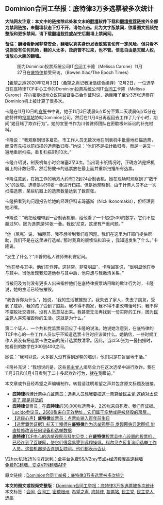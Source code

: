  <h2>Dominion合同工举报：底特律3万多选票被多次统计</h2> <p class="notice"><b>大陆网友注意：本文中的链接除此处和文末的<a href="https://github.com/bannedbook/fanqiang" >翻墙</a>软件下载和<a href="https://github.com/killgcd/justmysocks/blob/master/README.md">翻墙推荐</a>链接外全部为禁网链接，未翻墙状态下打不开，请勿点击。此为文字版禁闻，欲看图文视频完整版和更多禁闻，请下载<a href="https://github.com/bannedbook/fanqiang">翻墙软件或APP</a>后翻墙上禁闻网。</p><p>备注：翻墙看新闻非常安全，翻墙以真实身份发表敏感言论有一定风险，但只看不说则没有任何风险，翻的人太多，政府管不过来，也不管。信息自由是天赋人权，请放心大胆的翻墙。</b></p>  <div class="entry"> <figure><figcaption>图为Dominion投票系统公司IT<a href="https://www.bannedbook.org/bnews/tag/%E5%90%88%E5%90%8C/" class="st_tag internal_tag" rel="tag" title="标签 合同 下的日志">合同</a>工卡隆（Melissa Carone）11月27日在<a href="https://www.bannedbook.org/bnews/tag/%e5%ba%95%e7%89%b9%e5%be%8b/" class="st_tag internal_tag" rel="tag" title="标签 底特律 下的日志">底特律</a>接受采访。（Bowen Xiao/The Epoch Times）</figcaption></figure> <p>【<span class='wp_keywordlink_affiliate'><a href="https://www.soundofhope.org" title="希望之声" target="_blank">希望之声</a></span>2020年12月3日】（<a href="https://www.bannedbook.org/bnews/tag/%e5%b8%8c%e6%9c%9b%e4%b9%8b%e5%a3%b0/" class="st_tag internal_tag" rel="tag" title="标签 希望之声 下的日志">希望之声</a>记者凌浩综合编译）12月2日，一位选举日在底特律TCF中心工作的Dominion投票系统公司IT<a href="https://www.bannedbook.org/bnews/tag/%E5%90%88%E5%90%8C%E5%B7%A5/" class="st_tag internal_tag" rel="tag" title="标签 合同工 下的日志">合同工</a>卡隆（Melissa Carone）在向<a href="https://www.bannedbook.org/bnews/tag/%E5%AF%86%E6%AD%87%E6%A0%B9%E5%B7%9E/" class="st_tag internal_tag" rel="tag" title="标签 密歇根州 下的日志">密歇根州</a>众议院监督委员会作证时说，她目睹了至少3万张<a href="https://www.bannedbook.org/bnews/tag/%E9%80%89%E7%A5%A8/" class="st_tag internal_tag" rel="tag" title="标签 选票 下的日志">选票</a>在Dominion机上被计算了很多次。</p> <p>卡隆在11月10日的<span class='wp_keywordlink'><a href="https://www.bannedbook.org/forum5/topic17.html" title="宣誓与预言" target="_blank">宣誓</a></span>书中说，她于11月3日凌晨6点15分至第二天凌晨6点15分在底特律的<a href="https://www.bannedbook.org/bnews/tag/%E6%8A%95%E7%A5%A8%E7%AB%99/" class="st_tag internal_tag" rel="tag" title="标签 投票站 下的日志">投票站</a>协助Dominion公司，然后在11月4日再返回去工作了几个小时，期间“她目睹了欺诈行为”。她的宣誓书作为川普律师团队在密歇根州诉讼的补充材料。</p> <p>卡隆说：“我观察到很多雇员、市工作人员无数次地在制表机中批量地扫描选票，而没有先把以前扫描的选票数归零。”她说：“他们不是把计数归零，而是一遍又一遍地重新扫描，重复扫描9到10次。”</p> <p>卡隆介绍说，制表机每小时会堵塞2至3次。当出现卡纸情况时，正确方法是把机器上的计数归零，然后把被卡的选票放在最上面并重新扫描所有选票。</p>  <p>卡隆注意到，在她工作的地方大约有22到24台制表机，她在现场时观察到了“数千次”的故障。选票是以50张一叠进行扫描。但是她观察到，由于计票人员不止一次扫描选票，某些机器上的选票数量达到了数百张。</p> <p>卡隆把看到的问题报告给她的经理伊科诺玛基斯（Nick Ikonomakis），但经理要她闭嘴。</p> <p>卡隆说：“我把经理带到一台制表机前，给他看了一个超过500的数字。它们不应超过50，因为选票是50张一叠。我说‘尼克，这里有严重问题。’”</p> <p>“他（尼克）说，‘梅丽莎，我不想听到我们有问题。我们在这里为IT部门提供帮助，我们不是在这里进行选举。’那时我真的很懊恼和沮丧 ，我知道发生了什么。”卡隆说。</p>  <p>“发生了什么？”川普的私人律师朱利安尼问。</p> <p>“他在参与其中。他们在作弊。这非常、非常明显”，卡隆回答说，“很明显他在参与其中。当他发现我知道他参与其中后，他只想与我撇清关系。”</p> <p>当被问及为何没有更多人出来指控他们在底特律投票站目睹的欺诈行为时，卡隆说，她的生活已经被摧毁。</p> <p>“我告诉你为什么”，她说，“我的生活被摧毁了。我失去了家人，失去了朋友，受到了威胁，我的孩子受到了威胁。我不得不搬家，我不得不更改电话号码，我不得不摆脱社交媒体。没有人愿意站出来。我甚至无法再找到一份实际的工作，因为<a href="https://www.bannedbook.org/bnews/tag/%e6%b0%91%e4%b8%bb%e5%85%9a/" class="st_tag internal_tag" rel="tag" title="标签 民主党 下的日志">民主党</a>人喜欢摧毁你的生活。这就是为什么。”</p>  <p>第二个证人、一个共和党监票员回应了卡隆的说法。她说她注意到，在底特律的TCF中心的一些工作人员似乎不知道选票卡住时应该做什么。她确信，一些时候工作人员没有把选票卡住之前的统计选票数清零。因此，当以50张为一叠扫描时，她看到的数字在300到400之间。</p> <p>她说：“我可以说，大多数人没有得到足够的培训，他们只是在盲目地干活。”</p> <p>卡隆补充说：“我想说的是，这些<a href="https://www.bannedbook.org/bnews/tag/%e6%b0%91%e4%b8%bb%e5%85%9a%e4%ba%ba/" class="st_tag internal_tag" rel="tag" title="标签 民主党人 下的日志">民主党人</a>竭尽全力在这次选举中进行欺诈。我在11月3日和11月4日看到了二十多起欺诈行为，就在我眼前。”</p> <p>本文章或节目经希望之声编辑制作，转载请注明希望之声并包含原文标题及链接。</p>  <ul class='op-related-articles' title='相关阅读'> <li><a href='https://www.bannedbook.org/bnews/bannedvideo/20201203/1441187.html' target='_blank'><b>底特律</b>科博计票中心监票员：选务人员想我要把这一票算给民主党 这绝对太荒谬了 那是非法的</a></li> <li><a href='https://www.bannedbook.org/bnews/bannedvideo/20201203/1441186.html' target='_blank'><b>底特律</b>督票员：在<b>底特律</b>的30,000张选票中，229张来自死者。我们有证据。Lucido参议员，2660张来自无效地址，它们属于空地或是被烧毁的房屋。</a></li> <li><a href='https://www.bannedbook.org/bnews/bannedvideo/20201129/1438858.html' target='_blank'>【选民心声】<b>底特律</b>监票员：点票处输入百年前生日</a></li> <li><a href='https://www.bannedbook.org/bnews/bannedvideo/20201128/1438822.html' target='_blank'>【选票舞弊证据】航天工程师在<b>底特律</b>作为选举观察员 发现网络异常图标 能直接修改该任何设备和选举数据</a></li> <li><a href='https://www.bannedbook.org/bnews/bannedvideo/20201128/1438659.html' target='_blank'><b>底特律</b>TCF中心的选举观察员科尔贝克：在<b>底特律</b>投票县中心设置的投票机，已经连到了互联网，使它们很容易受到远程操纵。科尔贝克反复询问选举工作人员，这些机器是否连到互联网，他们都表示否认</a></li> </ul> <p class="texttj"> <a href="https://www.bannedbook.org/forum23/topic22702.html" target="_blank">V2free机场25%引荐返利：全平台免费SS/V2ray节点+经济套餐高速翻墙</a><br/> <a href="https://github.com/bannedbook/fanqiang/wiki/%E7%A6%81%E9%97%BB%E7%BD%91%E5%AE%89%E5%8D%93%E7%BF%BB%E5%A2%99%E6%96%B0%E9%97%BBAPP" target="_blank">免费PC翻墙、安卓VPN翻墙APP</a></p><p>原文链接：<a class="src_link"  href="https://www.soundofhope.org/post/449800" target="_blank">Dominion合同工举报：底特律3万多选票被多次统计</a></p><a name='sharetosocial'></a>       <div><b>本文的图文或视频完整版</b>：<a href='https://www.bannedbook.org/bnews/comments/20201204/1441697.html'>Dominion合同工举报：底特律3万多选票被多次统计</a></div>  </div><!--END ENTRY--> <div class="postfooter"> <div>本文标签：<a href="https://www.bannedbook.org/bnews/tag/%E5%90%88%E5%90%8C/" rel="tag">合同</a>, <a href="https://www.bannedbook.org/bnews/tag/%E5%90%88%E5%90%8C%E5%B7%A5/" rel="tag">合同工</a>, <a href="https://www.bannedbook.org/bnews/tag/%E5%AF%86%E6%AD%87%E6%A0%B9%E5%B7%9E/" rel="tag">密歇根州</a>, <a href="https://www.bannedbook.org/bnews/tag/%e5%b8%8c%e6%9c%9b%e4%b9%8b%e5%a3%b0/" rel="tag">希望之声</a>, <a href="https://www.bannedbook.org/bnews/tag/%e5%ba%95%e7%89%b9%e5%be%8b/" rel="tag">底特律</a>, <a href="https://www.bannedbook.org/bnews/tag/%E6%8A%95%E7%A5%A8%E7%AB%99/" rel="tag">投票站</a>, <a href="https://www.bannedbook.org/bnews/tag/%e6%b0%91%e4%b8%bb%e5%85%9a/" rel="tag">民主党</a>, <a href="https://www.bannedbook.org/bnews/tag/%e6%b0%91%e4%b8%bb%e5%85%9a%e4%ba%ba/" rel="tag">民主党人</a>, <a href="https://www.bannedbook.org/bnews/tag/%E9%80%89%E7%A5%A8/" rel="tag">选票</a></div>  </div><!--END POSTFOOTER--> 